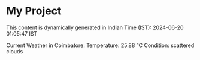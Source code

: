 # My Project

This content is dynamically generated in Indian Time (IST): 2024-06-20 01:05:47 IST


Current Weather in Coimbatore:
Temperature: 25.88 °C
Condition: scattered clouds

